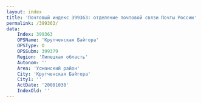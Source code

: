 ```yaml
---
layout: index
title: 'Почтовый индекс 399363: отделение почтовой связи Почты России'
permalink: /399363/
data:
    Index: 399363
    OPSName: 'Крутченская Байгора'
    OPSType: О
    OPSSubm: 399379
    Region: 'Липецкая область'
    Autonom: ''
    Area: 'Усманский район'
    City: 'Крутченская Байгора'
    City1: ''
    ActDate: '20001030'
    IndexOld: ''
---
```

